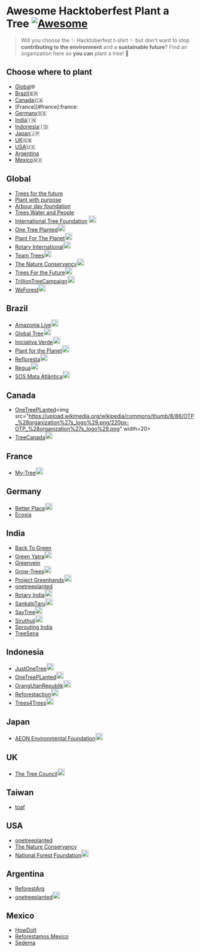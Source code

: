 # Awesome Hacktoberfest Plant a Tree [![Awesome](https://cdn.rawgit.com/sindresorhus/awesome/d7305f38d29fed78fa85652e3a63e154dd8e8829/media/badge.svg)](https://github.com/sindresorhus/awesome)

> Will you choose the :sparkles: Hacktoberfest t-shirt :sparkles: but don't want to stop **contributing to the environment** and a **sustainable future**? Find an organization here so **you can** plant a tree! :seedling:

## Choose where to plant

- [Global](#global):globe_with_meridians:
- [Brazil](#brazil):brazil:
- [Canada](#canada):canada:
- [France][#france]:france:
- [Germany](#germany):de:
- [India](#india):india:
- [Indonesia](#indonesia):indonesia:
- [Japan](#japan):jp:
- [UK](#uk):uk: 
- [USA](#usa):us:
- [Argentina](#Argentina)
- [Mexico](#mexico):mexico:


## Global
- [Trees for the future](https://trees.org/)
- [Plant with purpose](https://plantwithpurpose.org/)
- [Arbour day foundation](https://www.arborday.org/)
- [Trees,Water and People](https://treeswaterpeople.org/)
- [International Tree Foundation](https://internationaltreefoundation.org/donate/) <img src="https://internationaltreefoundation.org/wp-content/uploads/2019/08/Facebook-ratio-2019.png" width=20>
- [One Tree Planted](https://onetreeplanted.org/products/plant-trees)<img src="https://upload.wikimedia.org/wikipedia/commons/thumb/8/86/OTP_%28organization%27s_logo%29.png/220px-OTP_%28organization%27s_logo%29.png" width=20>
- [Plant For The Planet](https://www.plant-for-the-planet.org/en/home)<img src="https://upload.wikimedia.org/wikipedia/en/thumb/3/3b/Plant-for-the-Planet.svg/1200px-Plant-for-the-Planet.svg.png" width=20>
- [Rotary International](https://www.rotary.org/)<img src="https://www.uticaphoenix.net/wp-content/uploads/2020/07/stock-photo-Rotary-7.24.png" width=20>
- [Team Trees](https://teamtrees.org/)<img src="https://upload.wikimedia.org/wikipedia/commons/thumb/7/72/Team_Trees_circle_logo.svg/1200px-Team_Trees_circle_logo.svg.png" width=20>
- [The Nature Conservancy](https://support.nature.org/site/Donation)<img src="https://initiative20x20.org/sites/default/files/2019-03/TNCLogoPrimary_RGB.jpg" width=20>
- [Trees For the Future](https://trees.org/)<img src="https://internationaltreefoundation.org/wp-content/uploads/2016/06/TFTF_logo-220x160.jpg" width=20>
- [TrillionTreeCampaign](https://www.trilliontreecampaign.org/)<img src="https://www.1t.org/wp-content/uploads/2020/01/Trillion-Trees.jpg" width=20>
- [WeForest](https://www.weforest.org/page/donate)<img src="https://www.weforest.org/sites/default/files/WF_Logo-500px-RGB_2_1.jpg" width=20>


## Brazil

- [Amazonia Live](https://doare.org/amazonia-live)<img src="https://believe.earth/wp-content/uploads/2017/11/amazonia-live-logo-239x150.png" width=20>
- [Global Tree](http://www.globaltree.com.br/doar.html)<img src="https://plantgrowsave.org/wp-content/uploads/GlobalTreeInitiative_Website-Logo.png" width=20>
- [Iniciativa Verde](https://www.iniciativaverde.org.br/programas-e-projetos-amigo-da-floresta-form-plante-arvores.php)<img src="https://www.anadep.org.br/wtksite/cms/conteudo/4559/manual_marca_CF_Page_1.jpg" width=20>
- [Plant for the Planet](https://www.plant-for-the-planet.org/pt/doacao)<img src="https://upload.wikimedia.org/wikipedia/en/thumb/3/3b/Plant-for-the-Planet.svg/1200px-Plant-for-the-Planet.svg.png" width=20>
- [Refloresta](https://www.refloresta.org.br/plante)<img src="https://refloresta.pt/wp-content/uploads/2019/10/Logo-Refloresta-500px-min.png" width=20>
- [Regua](http://regua.org/donate/)<img src="https://www.rainforesttrust.org/wp-content/uploads/regua.jpg" width=20>
- [SOS Mata Atlântica](https://www.sosma.org.br/comprar-mudas/)<img src="https://i.pinimg.com/originals/78/ff/ec/78ffecbe0d76e547389390d64294fd33.jpg" width=20>

## Canada

- [OneTreePLanted](https://onetreeplanted.org/collections/canada#:~:text=One%20Tree%20Planted%20is%20a,British%20Columbia%2C%20Quebec%20and%20Ontario.)<img src="https://upload.wikimedia.org/wikipedia/commons/thumb/8/86/OTP_%28organization%27s_logo%29.png/220px-OTP_%28organization%27s_logo%29.png" width=20>
- [TreeCanada](https://treecanada.ca/)<img src="https://treecanada.ca/wp-content/uploads/2017/11/TCLogos_Green-Eng-1025x475-green.png" width=20>

## France
- [My-Tree](https://www.my-tree.com/)<img src="https://www.my-tree.com/img/favicon.png" width=20>

## Germany
- [Better Place](https://www.betterplace.org/en/organisations/24788-i-plant-a-tree)<img src="https://res-1.cloudinary.com/crunchbase-production/image/upload/c_lpad,f_auto,q_auto:eco/v1397199310/c631aa62c243f1b9ff446c3ec7e80954.png" width=20>
- [Ecosia](https://www.ecosia.org)

## India

- [Back To Green](https://www.backtogreen.in/donate)
- [Green Yatra](http://www.greenyatra.org/)<img src="https://www.greenyatra.org/images/services/tree-plant.png" width=20>
- [Greenvein](http://greenvein.org/)
- [Grow-Trees](https://www.grow-trees.com/)<img src="https://www.grow-trees.com/img/GTsociallogo.png" width=20>
- [Project Greenhands](https://www.ishaoutreach.org/en/project-greenhands)<img src="https://www.gbrionline.org/wp-content/uploads/2017/05/1.png" width=20>
- [onetreeplanted](https://onetreeplanted.org/products/india)
- [Rotary India](https://www.rotaryindia.org/)<img src="https://www.rotaryindia.org/assets/images/logo.png" width=20>
- [SankalpTaru](https://sankalptaru.org/)<img src="https://sankalptaru.org/wp-content/themes/sankalptaru/dist/img/st-logo-green.png" width=20>
- [SayTree](https://saytrees.org/)<img src="https://naturalvibes.in/wp-content/uploads/2019/02/Say-Trees-Logo.jpg" width=20>
- [Siruthuli](https://siruthuli.com/)<img src="https://upload.wikimedia.org/wikipedia/commons/e/ea/Siruthuli_Logo.jpg" width=20>
- [Sprouting India](https://www.sproutingindia.org/our-story)
- [TreeSena](https://treesena.org/)


## Indonesia

- [JustOneTree](https://www.justonetree.life/where-we-plant_indonesia.html)<img src="https://www.justonetree.life/uploads/1/2/5/8/125855028/jot-logo-single-line-colour_3.png" width=20>
- [OneTreePLanted](https://onetreeplanted.org/products/indonesia)<img src="https://upload.wikimedia.org/wikipedia/commons/thumb/8/86/OTP_%28organization%27s_logo%29.png/220px-OTP_%28organization%27s_logo%29.png" width=20>
- [OrangUtanRepublik](https://www.orangutanrepublik.org/get-involved/plant-a-tree/)<img src="https://www.orangutanrepublik.org/static/img/logos/logo.png" width=20>
- [Reforestaction](https://www.reforestaction.com/en/indonesia)<img src="https://www.reforestaction.com/sites/default/files/logoraen.jpg" width=20>
- [Trees4Trees](https://trees4trees.org/)<img src="https://trees4trees.org/wp-content/uploads/2020/07/logo-t4t.png" width=20>


## Japan

- [AEON Environmental Foundation](https://www.aeon.info/ef/en/)<img src="https://encrypted-tbn0.gstatic.com/images?q=tbn%3AANd9GcTaDqG-8teGZbcxSHRzVJ9JKuJCxHu10zSPGQ&usqp=CAU" width=20>


## UK

- [The Tree Council](https://treecouncil.org.uk/)<img src="https://scontent.fbom3-2.fna.fbcdn.net/v/t1.0-9/87468971_2721560951296392_4241276193300545536_n.png?_nc_cat=105&_nc_sid=09cbfe&_nc_ohc=gCOXEVYApKcAX9ywKGm&_nc_ht=scontent.fbom3-2.fna&oh=b6ca6303961f663e5aa28717e9dc8ac3&oe=5F9D20E3" width=20>


## Taiwan

- [toaf](http://toaf.org.tw/treeplanting)

## USA

- [onetreeplanted](https://onetreeplanted.org/)
- [The Nature Conservancy](https://www.nature.org/en-us/get-involved/how-to-help/plant-a-billion/)
- [National Forest Foundation](https://www.nationalforests.org/get-involved/tree-planting-programs/)<img src="https://www.nationalforests.org/_theme/img/new-nff-logo-stacked.svg" width=20>

## Argentina

- [ReforestArg](https://en.reforestarg.org.ar/)
- [onetreeplanted](https://onetreeplanted.org/)<img src="https://upload.wikimedia.org/wikipedia/commons/thumb/8/86/OTP_%28organization%27s_logo%29.png/220px-OTP_%28organization%27s_logo%29.png" width=20>

## Mexico

- [HowDoIt](https://www.gob.mx/semarnat/articulos/como-plantar-un-arbol-179529?idiom=es)
- [Reforestamos Mexico](https://www.reforestamosmexico.org/)
- [Sedema](https://sedema.cdmx.gob.mx/programas/programa/reforestacion)
